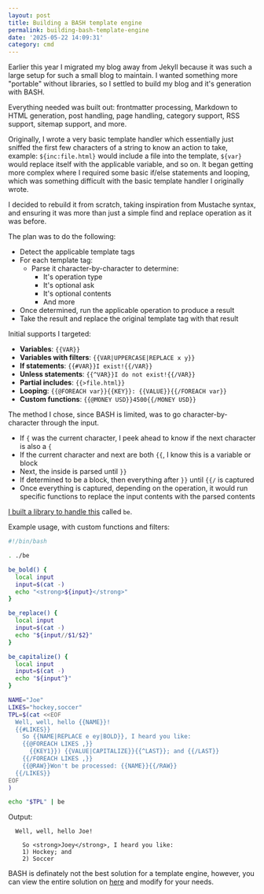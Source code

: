 ```yaml
---
layout: post
title: Building a BASH template engine
permalink: building-bash-template-engine
date: '2025-05-22 14:09:31'
category: cmd
---
```


Earlier this year I migrated my blog away from Jekyll because it was such a large setup for such a small blog to maintain. I wanted something more "portable" without libraries, so I settled to build my blog and it's generation with BASH.

Everything needed was built out: frontmatter processing, Markdown to HTML generation, post handling, page handling, category support, RSS support, sitemap support, and more.

Originally, I wrote a very basic template handler which essentially just sniffed the first few characters of a string to know an action to take, example: `${inc:file.html}` would include a file into the template, `${var}` would replace itself with the applicable variable, and so on. It began getting more complex where I required some basic if/else statements and looping, which was something difficult with the basic template handler I originally wrote.

I decided to rebuild it from scratch, taking inspiration from Mustache syntax, and ensuring it was more than just a simple find and replace operation as it was before.

The plan was to do the following:

* Detect the applicable template tags
* For each template tag:
    * Parse it character-by-character to determine:
        * It's operation type
        * It's optional ask
        * It's optional contents
        * And more
* Once determined, run the applicable operation to produce a result
* Take the result and replace the original template tag with that result

Initial supports I targeted:

* **Variables**: `{{VAR}}`
* **Variables with filters**: `{{VAR|UPPERCASE|REPLACE x y}}`
* **If statements**: `{{#VAR}}I exist!{{/VAR}}`
* **Unless statements**: `{{^VAR}}I do not exist!{{/VAR}}`
* **Partial includes**: `{{>file.html}}`
* **Looping**: `{{@FOREACH var}}{{KEY}}: {{VALUE}}{{/FOREACH var}}`
* **Custom functions**: `{{@MONEY USD}}4500{{/MONEY USD}}`

The method I chose, since BASH is limited, was to go character-by-character through the input.

* If `{` was the current character, I peek ahead to know if the next character is also a `{`
* If the current character and next are both `{{`, I know this is a variable or block
* Next, the inside is parsed until `}}`
* If determined to be a block, then everything after `}}` until `{{/` is captured
* Once everything is captured, depending on the operation, it would run specific functions to replace the input contents with the parsed contents

[I built a library to handle this](https://githuib.com/gnikyt/be) called `be`.

Example usage, with custom functions and filters:

```bash
#!/bin/bash

. ./be

be_bold() {
  local input
  input=$(cat -)
  echo "<strong>${input}</strong>"
}

be_replace() {
  local input
  input=$(cat -)
  echo "${input//$1/$2}"
}

be_capitalize() {
  local input
  input=$(cat -)
  echo "${input^}"
}

NAME="Joe"
LIKES="hockey,soccer"
TPL=$(cat <<EOF
  Well, well, hello {{NAME}}!
  {{#LIKES}}
    So {{NAME|REPLACE e ey|BOLD}}, I heard you like:
    {{@FOREACH LIKES ,}}
      {{KEY1}}) {{VALUE|CAPITALIZE}}{{^LAST}}; and {{/LAST}}
    {{/FOREACH LIKES ,}}
    {{@RAW}}Won't be processed: {{NAME}}{{/RAW}}
  {{/LIKES}}
EOF
)

echo "$TPL" | be
```

Output:

```
  Well, well, hello Joe!
  
    So <strong>Joey</strong>, I heard you like:
    1) Hockey; and 
    2) Soccer
```

BASH is definately not the best solution for a template engine, however, you can view the entire solution on [here](https://githuib.com/gnikyt/be/tree/master/be) and modify for your needs.
